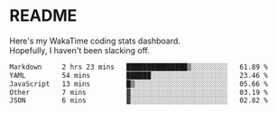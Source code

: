 # README

Here's my WakaTime coding stats dashboard.  
Hopefully, I haven't been slacking off.

<!--START_SECTION:waka-->

```txt
Markdown     2 hrs 23 mins   ███████████████▒░░░░░░░░░   61.89 %
YAML         54 mins         ██████░░░░░░░░░░░░░░░░░░░   23.46 %
JavaScript   13 mins         █▒░░░░░░░░░░░░░░░░░░░░░░░   05.66 %
Other        7 mins          ▓░░░░░░░░░░░░░░░░░░░░░░░░   03.19 %
JSON         6 mins          ▓░░░░░░░░░░░░░░░░░░░░░░░░   02.82 %
```

<!--END_SECTION:waka-->